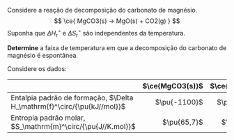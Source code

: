 
Considere a reação de decomposição do carbonato de magnésio.
$$
    \ce{ MgCO3(s) -> MgO(s) + CO2(g) }
$$
Suponha que $\Delta H^\circ_\mathrm{r}$ e $\Delta S^\circ_\mathrm{r}$ são independentes da temperatura.

**Determine** a faixa de temperatura em que a decomposição do carbonato de magnésio é espontânea.

Considere os dados:

|                                                                         | $\ce{MgCO3(s)}$ | $\ce{CO2(g)}$ | $\ce{MgO(s)}$ |
| :---------------------------------------------------------------------- | --------------: | ------------: | ------------: |
| Entalpia padrão de formação, $\Delta H_\mathrm{f}^\circ/{\pu{kJ//mol}}$ |    $\pu{-1100}$ |   $\pu{-394}$ |   $\pu{-602}$ |
| Entropia padrão molar, $S_\mathrm{m}^\circ/{\pu{J//K.mol}}$             |     $\pu{65,7}$ |    $\pu{214}$ |   $\pu{26,9}$ |
